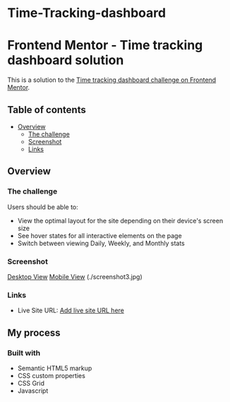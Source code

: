 # Time-Tracking-dashboard

# Frontend Mentor - Time tracking dashboard solution

This is a solution to the [Time tracking dashboard challenge on Frontend Mentor](https://www.frontendmentor.io/challenges/time-tracking-dashboard-UIQ7167Jw). 


## Table of contents

- [Overview](#overview)
  - [The challenge](#the-challenge)
  - [Screenshot](#screenshot)
  - [Links](#links)


## Overview

### The challenge

Users should be able to:

- View the optimal layout for the site depending on their device's screen size
- See hover states for all interactive elements on the page
- Switch between viewing Daily, Weekly, and Monthly stats

### Screenshot

[Desktop View](./screenshot1.jpg)
[Mobile View](./screenshot2.jpg)
(./screenshot3.jpg)


### Links

- Live Site URL: [Add live site URL here](https://veenali.github.io/Time-Tracking-dashboard/)

## My process

### Built with

- Semantic HTML5 markup
- CSS custom properties
- CSS Grid
- Javascript



